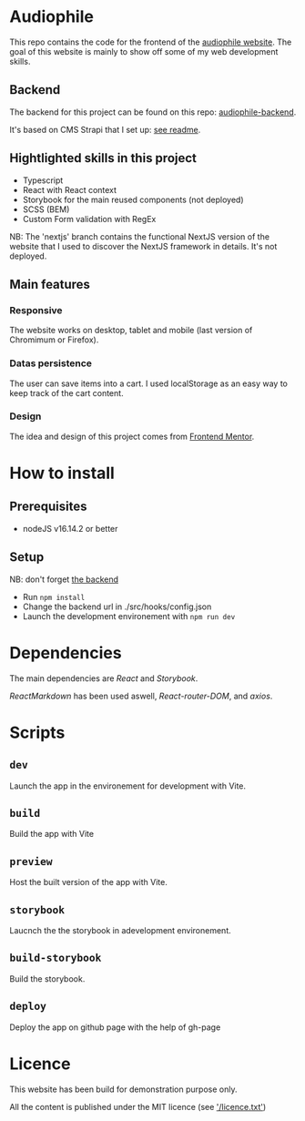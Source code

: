 # Audiophile

This repo contains the code for the frontend of the [audiophile website](https://wandocode.github.io/audiophile-frontend/#/audiophile-frontend/).
The goal of this website is mainly to show off some of my web development skills.

## Backend

The backend for this project can be found on this repo: [audiophile-backend](https://github.com/WandoCode/audiophile-backend).

It's based on CMS Strapi that I set up: [see readme](https://github.com/WandoCode/audiophile-backend).

## Hightlighted skills in this project

- Typescript
- React with React context
- Storybook for the main reused components (not deployed)
- SCSS (BEM)
- Custom Form validation with RegEx

NB: The 'nextjs' branch contains the functional NextJS version of the website that I used to discover the NextJS framework in details. It's not deployed.

## Main features

### Responsive

The website works on desktop, tablet and mobile (last version of Chromimum or Firefox).

### Datas persistence

The user can save items into a cart. I used localStorage as an easy way to keep track of the cart content.

### Design

The idea and design of this project comes from [Frontend Mentor](https://www.frontendmentor.io/profile/Wandole).

# How to install

## Prerequisites

- nodeJS v16.14.2 or better

## Setup

NB: don't forget [the backend](https://github.com/WandoCode/audiophile-backend)

- Run `npm install`
- Change the backend url in ./src/hooks/config.json
- Launch the development environement with `npm run dev`

# Dependencies

The main dependencies are _React_ and _Storybook_.

_ReactMarkdown_ has been used aswell, _React-router-DOM_, and _axios_.

# Scripts

## `dev`

Launch the app in the environement for development with Vite.

## `build`

Build the app with Vite

## `preview`

Host the built version of the app with Vite.

## `storybook`

Laucnch the the storybook in adevelopment environement.

## `build-storybook`

Build the storybook.

## `deploy`

Deploy the app on github page with the help of gh-page

# Licence

This website has been build for demonstration purpose only.

All the content is published under the MIT licence (see ['/licence.txt'](https://github.com/WandoCode/audiophile-frontend/blob/main/licence.txt))
